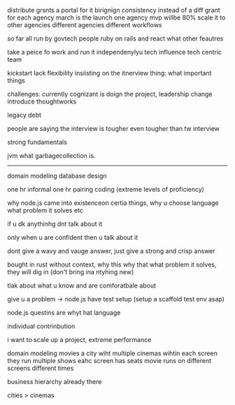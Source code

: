distribute grsnts a portal for it
birignign consistency instead of a diff grant for each agency
march is the launch
one agency mvp willbe 80%
scale it to other agencies different agencies different workflows

so far all run by govtech people
ruby on rails and react
what other feautres

take a peice fo work and run it independenylyu
tech influence
tech centric team

kickstart lack flexibility
insiisting on the itnerview thing:
what important things 

challenges:
currently cognizant is doign the project, leadership change introduce thoughtworks

legacy debt

people are saying the interview is tougher
even tougher than tw interview

strong fundamentals

jvm what garbagecollection is.

---
domain modeling
database design

one hr informal
one hr pairing coding (extreme levels of proficiency)

why node.js came into existenceon certia things, why u choose language what problem it solves etc

if u dk anythinhg dnt talk about it
 
only when u are confident then u talk about it

dont give a wavy and vauge answer, just give a strong and crisp answer

bought in rust without context, why this why that what problem it solves, they will dig in (don't bring ina ntyhing new)

tlak about what u know and are comforatbale about

give u a problem -> node.js have test setup (setup a scaffold test env asap)

node.js questins are whyt hat language

individual contrinbution 

i want to scale up a project, extreme performance

domain modeling movies
a city wiht multiple cinemas
wihtin each screen they run multiple shows
eahc screen has seats
movie runs on different screens different times

business hierarchy already there

cities > cinemas



